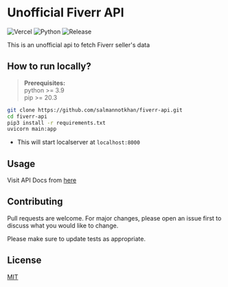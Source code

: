 # Unofficial Fiverr API

![Vercel](https://img.shields.io/static/v1?label=Vercel%20Build&labelColor=black&message=Success&color=ddd&logo=vercel)
![Python](https://img.shields.io/static/v1?label=Python&message=3.9.2&color=306998&logo=python&logoColor=white)
![Release](https://img.shields.io/static/v1?label=Release&message=v1.1&color=306998)

This is an unofficial api to fetch Fiverr seller's data

## How to run locally?

> **Prerequisites:**  
> python >= 3.9  
> pip >= 20.3

```zsh
git clone https://github.com/salmannotkhan/fiverr-api.git
cd fiverr-api
pip3 install -r requirements.txt
uvicorn main:app
```

-   This will start localserver at `localhost:8000`

## Usage

Visit API Docs from [here](https://fiverr-api.vercel.app/docs)

## Contributing

Pull requests are welcome. For major changes, please open an issue first to discuss what you would like to change.

Please make sure to update tests as appropriate.

## License

[MIT](https://choosealicense.com/licenses/mit/)
